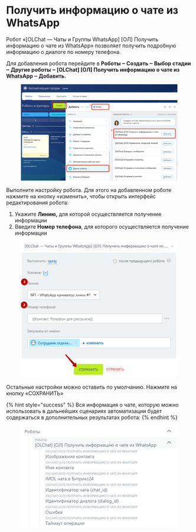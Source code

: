 # Получить информацию о чате из WhatsApp

Робот «\[OLChat — Чаты и Группы WhatsApp] \[ОЛ] Получить информацию о чате из WhatsApp» позволяет получить подробную информацию о диалоге по номеру телефона.

Для добавления робота перейдите в **Роботы ‒ Создать ‒ Выбор стадии ‒ Другие роботы ‒ \[OLChat] \[ОЛ] Получить информацию о чате из WhatsApp ‒ Добавить.**

<figure><img src="../../.gitbook/assets/image (1180).png" alt=""><figcaption></figcaption></figure>

Выполните настройку робота. Для этого на добавленном роботе нажмите на кнопку «изменить», чтобы открыть интерфейс редактирования робота:

1. Укажите **Линию,** для которой осуществляется получение информации
2. Введите **Номер телефона**, для которого осуществляется получение информации

<figure><img src="../../.gitbook/assets/image (528).png" alt=""><figcaption></figcaption></figure>

Остальные настройки можно оставить по умолчанию. Нажмите на кнопку «СОХРАНИТЬ»

{% hint style="success" %}
Вся информация о чате, которую можно использовать в дальнейших сценариях автоматизации будет содержаться в дополнительных результатах робота:
{% endhint %}

<figure><img src="../../.gitbook/assets/image (983).png" alt=""><figcaption></figcaption></figure>
